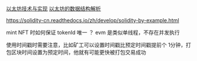 [以太坊技术与实现](https://learnblockchain.cn/books/geth/)
[以太坊的数据结构解析](https://learnblockchain.cn/2020/01/27/7c1fcd777d7b)

https://solidity-cn.readthedocs.io/zh/develop/solidity-by-example.html


mint NFT 时如何保证 tokenId 唯一 ？ evm 是类似单线程，不存在并发执行

使用时间戳时需要注意，比如矿工可以设置时间戳比预定时间戳提前个 1分钟，打包区块时间设置为预定时间，他就有可能更快被打包交易成功